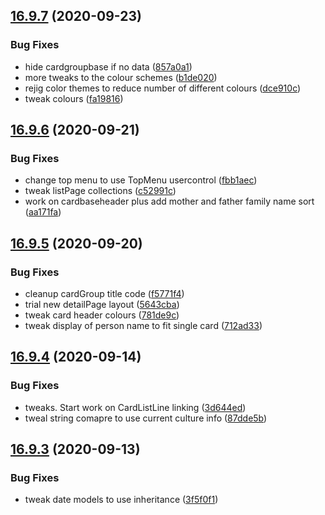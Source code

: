## [16.9.7](https://github.com/phandcock/GrampsView/compare/16.9.6...16.9.7) (2020-09-23)


### Bug Fixes

* hide cardgroupbase if no data ([857a0a1](https://github.com/phandcock/GrampsView/commit/857a0a17b337031299740118ab139d2df8c79ee4))
* more tweaks to the colour schemes ([b1de020](https://github.com/phandcock/GrampsView/commit/b1de020d663344134016aad37117eb9449de7e6e))
* rejig color themes to reduce number of different colours ([dce910c](https://github.com/phandcock/GrampsView/commit/dce910cee592d78d348f2ad6cdfde150f1517dac))
* tweak colours ([fa19816](https://github.com/phandcock/GrampsView/commit/fa1981600edb18dce813d607bace23fc89d73397))



## [16.9.6](https://github.com/phandcock/GrampsView/compare/16.9.5...16.9.6) (2020-09-21)


### Bug Fixes

* change top menu to use TopMenu usercontrol ([fbb1aec](https://github.com/phandcock/GrampsView/commit/fbb1aece439049d6f389b3b2ef22e5061e5eda31))
* tweak listPage collections ([c52991c](https://github.com/phandcock/GrampsView/commit/c52991cde43a2112b529ffe904854cab392b1439))
* work on cardbaseheader plus add mother and father family name sort ([aa171fa](https://github.com/phandcock/GrampsView/commit/aa171fa0c6bfd228998c985d2882ca601f359401))



## [16.9.5](https://github.com/phandcock/GrampsView/compare/16.9.4...16.9.5) (2020-09-20)


### Bug Fixes

* cleanup cardGroup title code ([f5771f4](https://github.com/phandcock/GrampsView/commit/f5771f41437ff4094f8000d888b79b39a9874d5d))
* trial new detailPage layout ([5643cba](https://github.com/phandcock/GrampsView/commit/5643cbad18f461c0f33d9472c84a50ff7b7b5c5a))
* tweak card header colours ([781de9c](https://github.com/phandcock/GrampsView/commit/781de9cc3be5b1539f3f999d773d4278fc69f050))
* tweak display of person name to fit single card ([712ad33](https://github.com/phandcock/GrampsView/commit/712ad33d25a100882ff338a237e5ba6aed2d49a6))



## [16.9.4](https://github.com/phandcock/GrampsView/compare/16.9.3...16.9.4) (2020-09-14)


### Bug Fixes

* tweaks.  Start work on CardListLine linking ([3d644ed](https://github.com/phandcock/GrampsView/commit/3d644edde6afcb032cc0559783d7807022a21dfb))
* tweal string comapre to use current culture info ([87dde5b](https://github.com/phandcock/GrampsView/commit/87dde5ba53c29f8da81a48ec4db45fa9ee18faee))



## [16.9.3](https://github.com/phandcock/GrampsView/compare/16.9.2...16.9.3) (2020-09-13)


### Bug Fixes

* tweak date models to use inheritance ([3f5f0f1](https://github.com/phandcock/GrampsView/commit/3f5f0f1cfa487e78da2bd3e1e542fde9f3aab98d))



